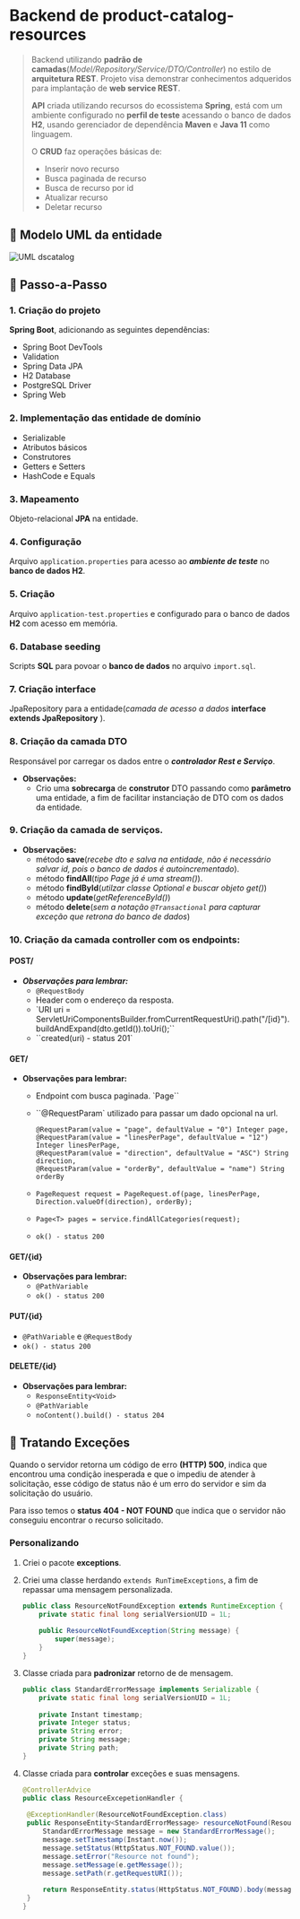 # Backend de product-catalog-resources

> Backend utilizando **padrão de camadas**(*Model/Repository/Service/DTO/Controller*) no estilo de **arquitetura REST**. Projeto visa demonstrar conhecimentos adqueridos para implantação de **web service REST**.  
>
> **API** criada utilizando recursos do ecossistema **Spring**, está com um ambiente configurado no **perfil de teste** acessando o banco de dados **H2**, usando gerenciador de dependência **Maven** e **Java 11** como linguagem.
>
> O **CRUD** faz operações básicas de:
>
> - Inserir novo recurso
> - Busca paginada de recurso
> - Busca de recurso por id
> - Atualizar recurso
> - Deletar recurso

## 💎 Modelo UML da entidade

![UML dscatalog](https://github.com/pliniopereira10/images/blob/main/imagens-uml/uml-dscatalog.png)

## 👣 Passo-a-Passo

### 1. Criação do projeto
**Spring Boot**, adicionando as seguintes dependências:

   * Spring Boot DevTools
   * Validation
   * Spring Data JPA
   * H2 Database
   * PostgreSQL Driver
   * Spring Web

### 2. Implementação das entidade de domínio
   * Serializable
   * Atributos básicos
   * Construtores
   * Getters e Setters
   * HashCode e Equals

### 3. Mapeamento
Objeto-relacional **JPA** na entidade.

### 4. Configuração
Arquivo `application.properties` para acesso ao ***ambiente de teste*** no **banco de dados H2**.

### 5. Criação
Arquivo `application-test.properties`  e configurado para o banco de dados **H2** com acesso em memória.

### 6. Database seeding
Scripts **SQL** para povoar o **banco de dados** no  arquivo `import.sql`.

### 7. Criação interface
JpaRepository para a entidade(*camada de acesso a dados* **interface extends JpaRepository** ).

### 8. Criação da camada DTO 
Responsável por carregar os dados entre o ***controlador Rest e Serviço***.

   - **Observações:**
     - Crio uma **sobrecarga** de **construtor** DTO passando como **parâmetro** uma entidade, a fim de facilitar instanciação de DTO com os dados da entidade. 

### 9. Criação da camada de serviços.

   - **Observações:**
     - método **save**(*recebe dto e salva na entidade, não é necessário salvar id, pois o banco de dados é autoincrementado*).
     - método **findAll**(*tipo Page já é uma stream()*).
     - método **findById**(*utilzar classe Optional e buscar objeto get()*)
     - método **update**(*getReferenceById()*)
     - método **delete**(*sem a notação `@Transactional` para capturar exceção que retrona do banco de dados*)

### 10. Criação da camada controller com os endpoints:

#### POST/

  * ***Observações para lembrar:***
    * `@RequestBody`
    * Header com o endereço da resposta.
    * `URI uri = ServletUriComponentsBuilder.fromCurrentRequestUri().path("/[id}").buildAndExpand(dto.getId()).toUri();``
    * ``created(uri) - status 201`

#### GET/

- **Observações para lembrar:**
  
  - Endpoint com busca paginada. `Page<T>``
  
  - ``@RequestParam` utilizado para passar um dado opcional na url.
  
        @RequestParam(value = "page", defaultValue = "0") Integer page,
        @RequestParam(value = "linesPerPage", defaultValue = "12") Integer linesPerPage,
        @RequestParam(value = "direction", defaultValue = "ASC") String direction,
        @RequestParam(value = "orderBy", defaultValue = "name") String orderBy
  
  - `PageRequest request = PageRequest.of(page, linesPerPage, Direction.valueOf(direction), orderBy);`
  
  - `Page<T> pages = service.findAllCategories(request);`
  
  - `ok() - status 200`

#### GET/{id}

- **Observações para lembrar:**
  - `@PathVariable`
  - `ok() - status 200`

#### PUT/{id}

- `@PathVariable` e `@RequestBody`
- `ok() - status 200`

#### DELETE/{id}

- **Observações para lembrar:**
  - `ResponseEntity<Void>`
  - `@PathVariable`
  - `noContent().build() - status 204`

## :dart: Tratando Exceções

Quando o servidor retorna um código de erro **(HTTP) 500**, indica que encontrou uma condição inesperada e que o impediu de atender à solicitação, esse código de status não é um erro do servidor e sim da solicitação do usuário.

Para isso temos o **status 404 - NOT FOUND** que indica que o servidor não conseguiu encontrar o recurso solicitado.

### Personalizando

1. Criei o pacote **exceptions**.

2. Criei uma classe herdando `extends RunTimeExceptions`, a fim de repassar uma mensagem personalizada.

   ```java
   public class ResourceNotFoundException extends RuntimeException {
	   private static final long serialVersionUID = 1L;
	
	   public ResourceNotFoundException(String message) {
		   super(message);
	   }
   }
   ```

3. Classe criada para **padronizar** retorno de de mensagem.

   ```java
   public class StandardErrorMessage implements Serializable {
	   private static final long serialVersionUID = 1L;
	
	   private Instant timestamp;
	   private Integer status;
	   private String error;
	   private String message;
	   private String path;
   }
   ```

4. Classe criada para **controlar** exceções e suas mensagens.

   ```java
   @ControllerAdvice
   public class ResourceExcepetionHandler {
   	
   	@ExceptionHandler(ResourceNotFoundException.class)
   	public ResponseEntity<StandardErrorMessage> resourceNotFound(ResourceNotFoundException e, HttpServletRequest r){
   		StandardErrorMessage message = new StandardErrorMessage();
   		message.setTimestamp(Instant.now());
   		message.setStatus(HttpStatus.NOT_FOUND.value());
   		message.setError("Resource not found");
   		message.setMessage(e.getMessage());
   		message.setPath(r.getRequestURI());
   		
   		return ResponseEntity.status(HttpStatus.NOT_FOUND).body(message);
   	}
   }


